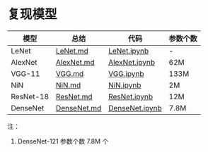 # 复现模型

| 模型        | 总结                                                                                   | 代码                                                                                         | 参数个数 |
| --------- | ------------------------------------------------------------------------------------ | ------------------------------------------------------------------------------------------ | ---- |
| LeNet     | [LeNet.md](https://github.com/garrisonz/reproduce/blob/main/LeNet/LeNet.md)          | [LeNet.ipynb](https://github.com/garrisonz/reproduce/blob/main/LeNet/LeNet.ipynb)          | -    |
| AlexNet   | [AlexNet.md](https://github.com/garrisonz/reproduce/blob/main/AlexNet/AlexNet.md)    | [AlexNet.ipynb](https://github.com/garrisonz/reproduce/blob/main/AlexNet/AlexNet.ipynb)    | 62M  |
| VGG-11    | [VGG.md](https://github.com/garrisonz/reproduce/blob/main/VGG/VGG.md)                | [VGG.ipynb](https://github.com/garrisonz/reproduce/blob/main/VGG/VGG.ipynb)                | 133M |
| NiN       | [NiN.md](https://github.com/garrisonz/reproduce/blob/main/NiN/NiN.md)                | [NiN.ipynb](https://github.com/garrisonz/reproduce/blob/main/NiN/NiN.ipynb)                | 2M   |
| ResNet-18 | [ResNet.md](https://github.com/garrisonz/reproduce/blob/main/ResNet/ResNet.md)       | [ResNet.ipynb](https://github.com/garrisonz/reproduce/blob/main/ResNet/ResNet.ipynb)       | 12M  |
| DenseNet  | [DenseNet.md](https://github.com/garrisonz/reproduce/blob/main/DenseNet/DenseNet.md) | [DenseNet.ipynb](https://github.com/garrisonz/reproduce/blob/main/DenseNet/DenseNet.ipynb) | 7.8M |

注：

1. DenseNet-121 参数个数 7.8M 个
